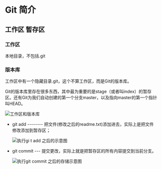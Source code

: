 # Git 简介

## 工作区 暂存区

### 工作区

本地目录，不包括.git

### 版本库

工作区中有一个隐藏目录.git，这个不算工作区，而是Git的版本库。

Git的版本库里存在很多东西，其中最为重要的是stage（或者叫index）的暂存区。还有Git为我们自动创建的第一个分支master，以及指向master的第一个指针叫HEAD。

![&#x5DE5;&#x4F5C;&#x533A;&#x548C;&#x7248;&#x672C;&#x5E93;](https://img-blog.csdn.net/20170614164756098?watermark/2/text/aHR0cDovL2Jsb2cuY3Nkbi5uZXQvcXFfMjIzMzc4Nzc=/font/5a6L5L2T/fontsize/400/fill/I0JBQkFCMA==/dissolve/70/gravity/Center)

* git add -------- 把文件\(修改之后的readme.txt\)添加进去，实际上是把文件修改添加到暂存区；

  ![&#x6267;&#x884C;gi t add &#x4E4B;&#x540E;&#x7684;&#x793A;&#x610F;&#x56FE;](https://img-blog.csdn.net/20170614164914194?watermark/2/text/aHR0cDovL2Jsb2cuY3Nkbi5uZXQvcXFfMjIzMzc4Nzc=/font/5a6L5L2T/fontsize/400/fill/I0JBQkFCMA==/dissolve/70/gravity/Center)

* git commit --- 提交更改，实际上就是把暂存区的所有内容提交到当前分支。

  ![&#x6267;&#x884C;git commit &#x4E4B;&#x540E;&#x7684;&#x5B58;&#x50A8;&#x793A;&#x610F;&#x56FE;](https://img-blog.csdn.net/20170614165135525)



